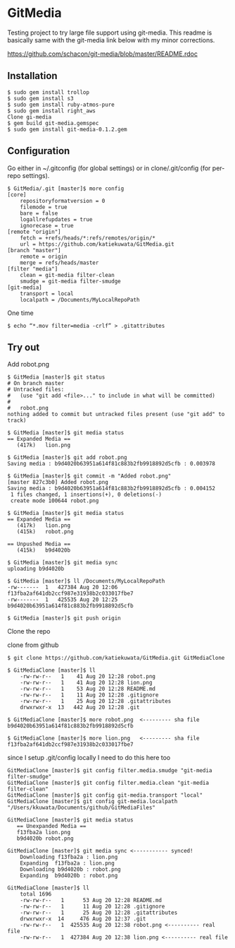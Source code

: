 GitMedia
========

Testing project to try large file support using git-media.
This readme is basically same with the git-media link below with my minor corrections.

https://github.com/schacon/git-media/blob/master/README.rdoc

Installation
------------
    $ sudo gem install trollop
    $ sudo gem install s3
    $ sudo gem install ruby-atmos-pure
    $ sudo gem install right_aws
    Clone gi-media
    $ gem build git-media.gemspec
    $ sudo gem install git-media-0.1.2.gem

Configuration
-------------
Go either in ~/.gitconfig (for global settings) or in clone/.git/config (for per-repo settings).

    $ GitMedia/.git [master]$ more config 
    [core]
        repositoryformatversion = 0
        filemode = true
        bare = false
        logallrefupdates = true
        ignorecase = true
    [remote "origin"]
        fetch = +refs/heads/*:refs/remotes/origin/*
        url = https://github.com/katiekuwata/GitMedia.git
    [branch "master"]
        remote = origin
        merge = refs/heads/master
    [filter "media"]
        clean = git-media filter-clean
        smudge = git-media filter-smudge
    [git-media]
        transport = local
        localpath = /Documents/MyLocalRepoPath

One time

    $ echo “*.mov filter=media -crlf” > .gitattributes

Try out
-------
Add robot.png

    $ GitMedia [master]$ git status
    # On branch master
    # Untracked files:
    #   (use "git add <file>..." to include in what will be committed)
    #
    #	robot.png
    nothing added to commit but untracked files present (use "git add" to track)
    
    $ GitMedia [master]$ git media status
    == Expanded Media ==
       (417k)   lion.png

    $ GitMedia [master]$ git add robot.png
    Saving media : b9d4020b63951a614f81c883b2fb9918892d5cfb : 0.003978

    $ GitMedia [master]$ git commit -m "Added robot.png"
    [master 827c3b0] Added robot.png
    Saving media : b9d4020b63951a614f81c883b2fb9918892d5cfb : 0.004152
     1 files changed, 1 insertions(+), 0 deletions(-)
     create mode 100644 robot.png

    $ GitMedia [master]$ git media status
    == Expanded Media ==
       (417k)   lion.png
       (415k)   robot.png

    == Unpushed Media ==
       (415k)   b9d4020b

    $ GitMedia [master]$ git media sync
    uploading b9d4020b

    $ GitMedia [master]$ ll /Documents/MyLocalRepoPath
    -rw-------  1   427384 Aug 20 12:06 f13fba2af641db2ccf987e31938b2c033017fbe7
    -rw-------  1   425535 Aug 20 12:25 b9d4020b63951a614f81c883b2fb9918892d5cfb

    $ GitMedia [master]$ git push origin 
    
Clone the repo

clone from github

    $ git clone https://github.com/katiekuwata/GitMedia.git GitMediaClone

    $ GitMediaClone [master]$ ll
        -rw-rw-r--   1    41 Aug 20 12:28 robot.png
	    -rw-rw-r--   1    41 Aug 20 12:28 lion.png
	    -rw-rw-r--   1    53 Aug 20 12:28 README.md
	    -rw-rw-r--   1    11 Aug 20 12:28 .gitignore
	    -rw-rw-r--   1    25 Aug 20 12:28 .gitattributes
	    drwxrwxr-x  13   442 Aug 20 12:28 .git

    $ GitMediaClone [master]$ more robot.png  <--------- sha file
    b9d4020b63951a614f81c883b2fb9918892d5cfb
	
    $ GitMediaClone [master]$ more lion.png   <--------- sha file
    f13fba2af641db2ccf987e31938b2c033017fbe7
	
since I setup .git/config locally I need to do this here too

    GitMediaClone [master]$ git config filter.media.smudge "git-media filter-smudge"
    GitMediaClone [master]$ git config filter.media.clean "git-media filter-clean"
    GitMediaClone [master]$ git config git-media.transport "local"
    GitMediaClone [master]$ git config git-media.localpath "/Users/kkuwata/Documents/github/GitMediaFiles"

    GitMediaClone [master]$ git media status
       == Unexpanded Media ==
       f13fba2a lion.png
       b9d4020b robot.png

    GitMediaClone [master]$ git media sync <----------- synced!
    	Downloading f13fba2a : lion.png
    	Expanding  f13fba2a : lion.png
    	Downloading b9d4020b : robot.png
    	Expanding  b9d4020b : robot.png

    GitMediaClone [master]$ ll
    	total 1696
    	-rw-rw-r--   1      53 Aug 20 12:28 README.md
    	-rw-rw-r--   1      11 Aug 20 12:28 .gitignore
    	-rw-rw-r--   1      25 Aug 20 12:28 .gitattributes
    	drwxrwxr-x  14     476 Aug 20 12:37 .git
    	-rw-rw-r--   1  425535 Aug 20 12:38 robot.png <---------- real file
    	-rw-rw-r--   1  427384 Aug 20 12:38 lion.png <---------- real file

